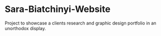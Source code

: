 # Sara-Biatchinyi-Website
Project to showcase a clients research and graphic design portfolio in an unorthodox display.
